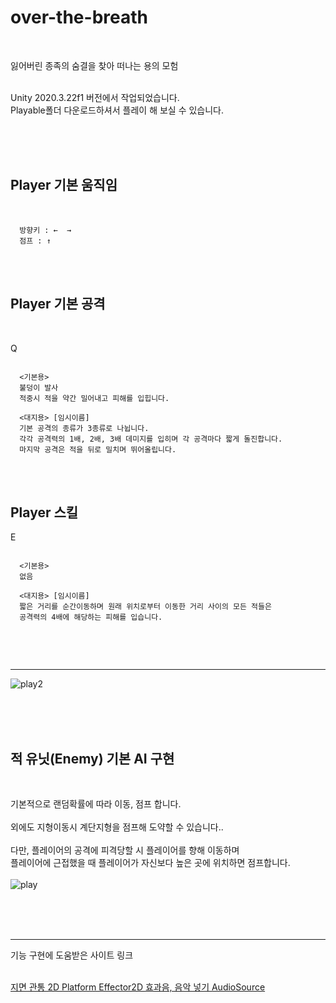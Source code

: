 # over-the-breath
<br>

잃어버린 종족의 숨결을 찾아 떠나는 용의 모험<br>
<br>

Unity 2020.3.22f1 버전에서 작업되었습니다.<br>
Playable폴더 다운로드하셔서 플레이 해 보실 수 있습니다.<br>

<br><br><br>
<h2>Player 기본 움직임 </h2><br>

```
  방향키 : ←  →  
  점프 : ↑   
```

<br><br>
<h2>Player 기본 공격</h2><br>

Q
```
   
  <기본용>
  불덩이 발사
  적중시 적을 약간 밀어내고 피해를 입힙니다.

  <대지용> [임시이름]
  기본 공격의 종류가 3종류로 나뉩니다. 
  각각 공격력의 1배, 2배, 3배 데미지를 입히며 각 공격마다 짧게 돌진합니다.
  마지막 공격은 적을 뒤로 밀치며 뛰어올립니다.
```

<br><br>
<h2>Player 스킬</h2>

E
```

  <기본용>
  없음
  
  <대지용> [임시이름]
  짧은 거리를 순간이동하며 원래 위치로부터 이동한 거리 사이의 모든 적들은
  공격력의 4배에 해당하는 피해를 입습니다.
  
```

<br><br>

<hr>


![play2](https://user-images.githubusercontent.com/63836325/159896440-4964f471-c4c8-4e0c-b32a-3215ba1d8c7e.gif)

<br><br><br>
<h2>적 유닛(Enemy) 기본 AI 구현</h4><br>

기본적으로 랜덤확률에 따라 이동, 점프 합니다.<br>
<br>
외에도 지형이동시 계단지형을 점프해 도약할 수 있습니다..<br>
<br>
다만, 플레이어의 공격에 피격당할 시 플레이어를 향해 이동하며<br>
플레이어에 근접했을 때 플레이어가 자신보다 높은 곳에 위치하면 점프합니다.<br><br>
![play](https://user-images.githubusercontent.com/63836325/159894667-ae98f061-ad63-4642-b10e-6370284673da.gif)


<br><br><br>


<hr>
기능 구현에 도움받은 사이트 링크<br><br>


<a href="https://unitybeginner.tistory.com/105"> 지면 관통 2D Platform Effector2D </a>
<a href="https://junsugi.tistory.com/12"> 효과음, 음악 넣기 AudioSource </a>
